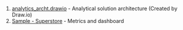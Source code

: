 1. [analytics_archt.drawio](https://github.com/RaM0x1010/DE-101/blob/master/Module1/analytics_archt.drawio) - Analytical solution architecture (Created by Draw.io)
2. [Sample - Superstore](https://github.com/RaM0x1010/DE-101/blob/master/Module1/Sample%20-%20Superstore.xlsx) - Metrics and dashboard